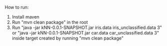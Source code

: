 How to run:
1) Install maven
2) Run "mvn clean package" in the root
3) Run "java -jar kNN-0.0.1-SNAPSHOT.jar iris.data iris_unclassified.data 3" or "java -jar kNN-0.0.1-SNAPSHOT.jar car.data car_unclassified.data 3" inside target created by running "mvn clean package"
